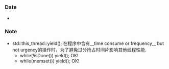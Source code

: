 ### Date
- 

### Note
- std::this_thread::yield(); 在程序中含有__time consume or frequency__ but not urgency的操作时，为了避免过分抢占时间片影响其他线程性能.
	- while(!isDone()) yield(); OK!
	- while(memset()) yield(); OK!